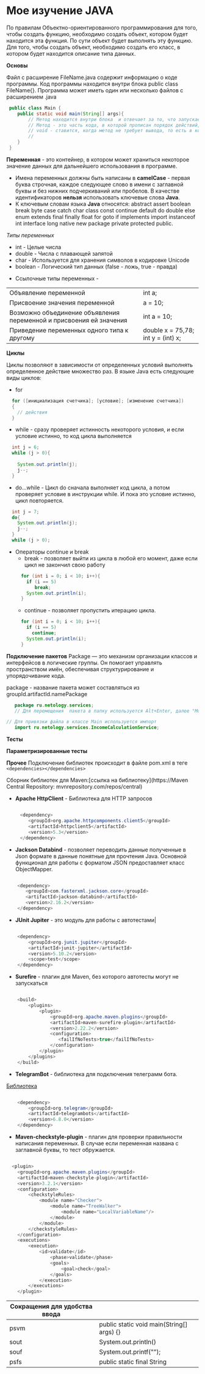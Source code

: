 # Мое изучение JAVA

По правилам Объектно-ориентированного программирования для того, чтобы создать функцию, необходимо создать объект, котором будет находится эта функция. По сути объект будет выполнять эту функцию. Для того, чтобы создать объект, необходимо создать его класс, в котором будет находится описание типа данных.


**Основы**

Файл с расширение FileName.java содержит информацию о коде программы.
Код программы находится внутри блока  public class FileName{}.
Программа может иметь один или несколько файлов с расширением .java

```java
 public class Main {
    public static void main(String[] args){
        // Метод находится внутри блока  и отвечает за то, что запускает приложение в этом классе.
        // Метод - это часть кода, в которой прописан порядок действий, который можно вызвать неограниченное количество раз.
        // void - ставится, когда метод не требует вывода, то есть в конце метода не ставится return
        // 
    }
 }
```

**Переменная** - это контейнер, в котором может храниться некоторое значение данных для дальнейшего использования в программе. 
* Имена переменных должны быть написаны в **camelCase** - первая буква строчная, каждое следующее слово в имени с заглавной буквы и без нижних подчеркиваний или пробелов. В качестве идентификаторов **нельзя** использовать ключевые слова **Java**.
* К ключевым словам языка **Java** относятся: abstract assert boolean break byte case catch char class const continue default do double else enum extends final finally float for goto if implements import instanceof int interface long native new package private protected public.

*Типы переменных*
* int - Целые числа
* double - Числа с плавающей запятой
* char - Используется для хранения символов в кодировке Unicode
* boolean - Логический тип данных (false - ложь, true - правда)
- Ссылочные типы переменных - 

|||
|-|-|
|Объявление переменной| int a;|
|Присвоение значения переменной|a = 10;|
|Возможно объединение объявления переменной и присвоения ей значения|int a = 10;|
|Приведение переменных одного типа к другому| double x = 75,78;  int y = (int) x; |

**Циклы**

Циклы позволяют в зависимости от определенных условий выполнять определенное действие множество раз. В языке Java есть следующие виды циклов:

* for
```java
  for ([инициализация счетчика]; [условие]; [изменение счетчика])
  {
    // действия
  }
```

* while - сразу проверяет истинность некоторого условия, и если условие истинно, то код цикла выполняется
```java
  int j = 6;
  while (j > 0){
 
    System.out.println(j);
    j--;
  }
```

* do...while - Цикл do сначала выполняет код цикла, а потом проверяет условие в инструкции while. И пока это условие истинно, цикл повторяется. 
```java
  int j = 7;
  do{
    System.out.println(j);
    j--;
  }
  while (j > 0);
```
* Операторы continue и break
  * break - позволяет выйти из цикла в любой его момент, даже если цикл не закончил свою работу
  ```java
    for (int i = 0; i < 10; i++){
      if (i == 5)
         break;
      System.out.println(i);
    }
   ```
  * continue - позволяет пропустить итерацию цикла.
  ```java
    for (int i = 0; i < 10; i++){
      if (i == 5)
        continue;
      System.out.println(i);
    }
  ```


**Подключение пакетов**
Package  — это механизм организации классов и интерфейсов в логические группы. Он помогает управлять пространством имён, обеспечивая структурирование и упорядочивание кода.

 package -  название пакета может составляться из groupId.artifactId.namePackage

```java
   package ru.netology.services;
   // Для перемещения  пакета в папку используется Alt+Enter, далее "Move to package..." 
```
```java
// Для привязки файла в классе Main используется импорт 
   import ru.netology.services.IncomeCalculationService;

```

**Тесты**



**Параметризированные тесты**




**Прочее**
Подключение библиотек происходит в файле pom.xml  в теге ```<dependencies></dependencies>```

Сборник библиотек для Maven:[ссылка на библиотеку](https://Maven Central Repository: mvnrepository.com/repos/central)

- **Apache HttpClient** - Библиотека для HTTP  запросов

```java

     <dependency>
        <groupId>org.apache.httpcomponents.client5</groupId>
        <artifactId>httpclient5</artifactId>
        <version>5.3</version>
     </dependency>
```

- **Jackson Databind** - позволяет переводить данные полученные в Json формате в данные понятные для прочтения Java. Основной функционал для работы с форматом JSON предоставляет класс ObjectMapper.

```java

    <dependency>
       <groupId>com.fasterxml.jackson.core</groupId>
       <artifactId>jackson-databind</artifactId>
       <version>2.16.2</version>
    </dependency>
```

- **JUnit Jupiter** - это модуль для работы с автотестами|

```java 

    <dependency>
        <groupId>org.junit.jupiter</groupId>
        <artifactId>junit-jupiter</artifactId>
        <version>5.10.2</version>
        <scope>test</scope>
    </dependency>
```

- **Surefire** - плагин для Maven, без которого автотесты могут не запускаться  

```java

    <build>
        <plugins>
            <plugin>
                <groupId>org.apache.maven.plugins</groupId>
                <artifactId>maven-surefire-plugin</artifactId>
                <version>2.22.2</version>
                <configuration>
                   <failIfNoTests>true</failIfNoTests>
                </configuration>
            </plugin>
        </plugins>
    </build>
```

- **TelegramBot** -  библиотека для подключения телеграмм бота.

[Библиотека](https://github.com/rubenlagus/TelegramBots/blob/aad139de980ae25ee7a4b06bbe7644c6077421ce/TelegramBots.wiki/Getting-Started.md)

```java

    <dependency>
        <groupId>org.telegram</groupId>
        <artifactId>telegrambots</artifactId>
        <version>6.8.0</version>
    </dependency>
```
- **Maven-checkstyle-plugin** - плагин для проверки правильности написания переменных. В случае если переменная названа с заглавной буквы, то тест обружается.

```java

  <plugin>
    <groupId>org.apache.maven.plugins</groupId>
    <artifactId>maven-checkstyle-plugin</artifactId>
    <version>3.2.1</version>
    <configuration>
        <checkstyleRules>
            <module name="Checker">
                <module name="TreeWalker">
                    <module name="LocalVariableName"/>
                </module>
            </module>
        </checkstyleRules>
    </configuration>
    <executions>
        <execution>
            <id>validate</id>
                <phase>validate</phase>
                <goals>
                    <goal>check</goal>
                </goals>
            </execution>
        </executions>
    </plugin>

```
|**Сокращения для удобства ввода**||
|-|-|
|psvm| public static void main(String[] args) {} |
|sout|System.out.println() |
|souf|System.out.printf("");|
|psfs|public static final String|



